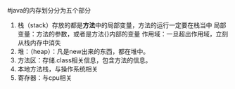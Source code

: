 #java的内存划分分为五个部分
1. 栈（stack）存放的都是**方法**中的局部变量，方法的运行一定要在栈当中
    局部变量：方法的参数，或者是方法{}内部的变量
    作用域：一旦超出作用域，立刻从栈内存中消失
2. 堆：（heap）：凡是new出来的东西，都在堆中。
3. 方法区：存储.class相关信息，包含方法的信息。
4. 本地方法栈，与操作系统相关
5. 寄存器：与cpu相关  
    